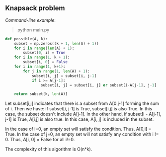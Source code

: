 ## Knapsack problem

*Command-line example*:
> python main.py

```python
def possible(A, k):
	subset = np.zeros((k + 1, len(A) + 1))
	for i in range(len(A) + 1):
		subset[0, i] = True
	for i in range(1, k + 1):
		subset[i, 0] = False
	for i in range(1, k+1):
		for j in range(1, len(A) + 1):
			subset[i, j] = subset[i, j-1]
			if i >= A[j-1]:
				subset[i, j] = subset[i, j] or subset[i-A[j-1], j-1]

	return subset[k, len(A)]
```


Let subset\[i,j\] indicates that there is a subset from A\[0:j-1\] forming the sum of i.
Then we have: if subset\[i, j-1\] is True, subset\[i,j\] is also True. In this case, the subset doesn't include A\[j-1\]. In the other hand, if subset\[i - A\[j-1\], j-1\] is True, A\[i,j\] is also true. In this case, A\[i, j\] is included in the subset.

In the case of i=0, an empty set will satisfy the condition. Thus, A\[0,i\] = True.
In the case of j=0, an empty set will not satisfy any condition with i != 0. Thus, A\[i, 0\] = False for all i!=0.

The complexity of this algorithm is O(n*k).

